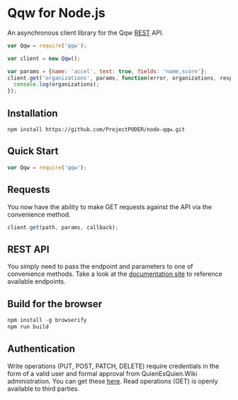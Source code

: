 # Qqw for Node.js

An asynchronous client library for the Qqw [REST](https://www.quienesquien.wiki/api/v1/index.html) API.

```javascript
var Qqw = require('qqw');

var client = new Qqw();

var params = {name: 'accel', text: true, fields: 'name,score'};
client.get('organizations', params, function(error, organizations, response) {
  console.log(organizations);
});
```

## Installation

`npm install https://github.com/ProjectPODER/node-qqw.git`

## Quick Start

```javascript
var Qqw = require('qqw');
```

## Requests

You now have the ability to make GET requests against the API via the convenience method.

```javascript
client.get(path, params, callback);
```

## REST API

You simply need to pass the endpoint and parameters to one of convenience methods. Take a look at the [documentation site](https://www.quienesquien.wiki/api/v1/index.html) to reference available endpoints.

## Build for the browser

```javascript
npm install -g browserify
npm run build
```
## Authentication

Write operations (PUT, POST, PATCH, DELETE) require credentials in the form of a valid user and formal approval from QuienEsQuien.Wiki administration. You can get these [here](https://www.quienesquien.wiki). Read operations (GET) is openly available to third parties.
